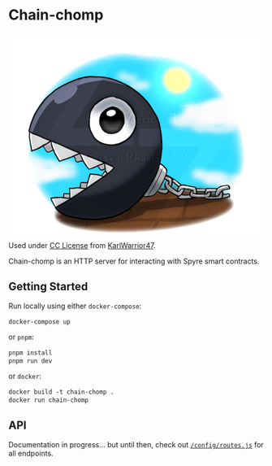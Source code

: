 # Chain-chomp

![Chomp](chomp.png)
Used under [CC License](https://creativecommons.org/licenses/by-nc-nd/3.0/) from [KarlWarrior47](https://www.deviantart.com/karlwarrior47/art/Just-a-chain-chomp-940153554).

Chain-chomp is an HTTP server for interacting with Spyre smart contracts.

## Getting Started

Run locally using either `docker-compose`:

```
docker-compose up
```

or `pnpm`:

```
pnpm install
pnpm run dev
```

or `docker`:

```
docker build -t chain-chomp .
docker run chain-chomp
```

## API

Documentation in progress... but until then, check out [`/config/routes.js`](./config/routes.js) for all endpoints.
